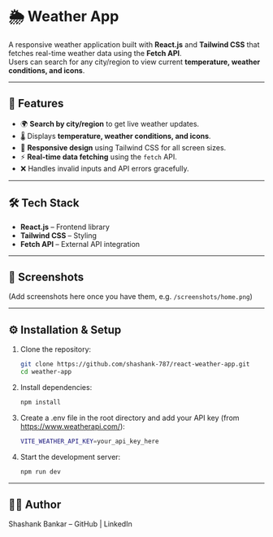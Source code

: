 # 🌦️ Weather App

A responsive weather application built with **React.js** and **Tailwind CSS** that fetches real-time weather data using the **Fetch API**.  
Users can search for any city/region to view current **temperature, weather conditions, and icons**.

---

## 🚀 Features
- 🌍 **Search by city/region** to get live weather updates.  
- 🌡️ Displays **temperature, weather conditions, and icons**.  
- 📱 **Responsive design** using Tailwind CSS for all screen sizes.  
- ⚡ **Real-time data fetching** using the `fetch` API.  
- ❌ Handles invalid inputs and API errors gracefully.  

---

## 🛠️ Tech Stack
- **React.js** – Frontend library  
- **Tailwind CSS** – Styling  
- **Fetch API** – External API integration  

---

## 📸 Screenshots
(Add screenshots here once you have them, e.g. `/screenshots/home.png`)

---

## ⚙️ Installation & Setup

1. Clone the repository:
   ```bash
   git clone https://github.com/shashank-787/react-weather-app.git
   cd weather-app

1. Install dependencies:
   ```bash
   npm install

1. Create a .env file in the root directory and add your API key (from https://www.weatherapi.com/):
   ```bash
   VITE_WEATHER_API_KEY=your_api_key_here

1. Start the development server:
   ```bash
   npm run dev

---

## 👨‍💻 Author

Shashank Bankar – GitHub | LinkedIn